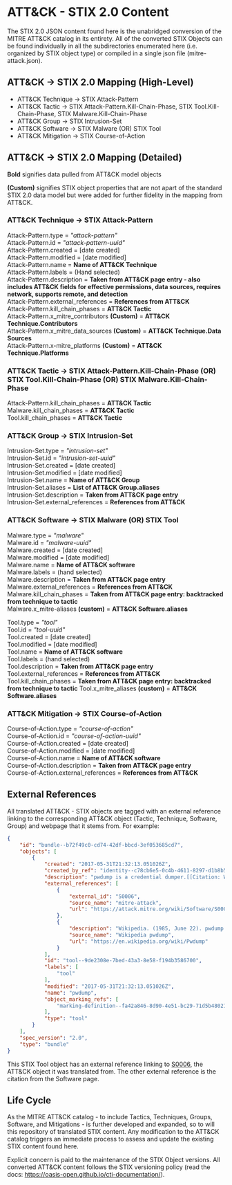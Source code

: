 # ATT&CK - STIX 2.0 Content

The STIX 2.0 JSON content found here is the unabridged conversion of the MITRE ATT&CK catalog in its entirety. All of the converted STIX Objects can be found individually in all the subdirectories enumerated here (i.e. organized by STIX object type) or compiled in a single json file (mitre-attack.json).

## ATT&CK -> STIX 2.0 Mapping (High-Level)

* ATT&CK Technique -> STIX Attack-Pattern
* ATT&CK Tactic -> STIX Attack-Pattern.Kill-Chain-Phase, STIX Tool.Kill-Chain-Phase, STIX Malware.Kill-Chain-Phase
* ATT&CK Group -> STIX Intrusion-Set
* ATT&CK Software -> STIX Malware (OR) STIX Tool
* ATT&CK Mitigation -> STIX Course-of-Action

## ATT&CK -> STIX 2.0 Mapping (Detailed)

**Bold** signifies data pulled from ATT&CK model objects

**(Custom)** signifies STIX object properties that are not apart of the standard STIX 2.0 data model but were added for further fidelity in the mapping from ATT&CK.

### ATT&CK Technique -> STIX Attack-Pattern

Attack-Pattern.type = *"attack-pattern"*  
Attack-Pattern.id = *"attack-pattern-uuid"*  
Attack-Pattern.created = [date created]  
Attack-Pattern.modified = [date modified]  
Attack-Pattern.name = **Name of ATT&CK Technique**  
Attack-Pattern.labels = (Hand selected)  
Attack-Pattern.description = **Taken from ATT&CK page entry - also includes ATT&CK fields for effective permissions, data sources, requires network, supports remote, and detection**  
Attack-Pattern.external_references = **References from ATT&CK**  
Attack-Pattern.kill_chain_phases = **ATT&CK Tactic**  
Attack-Pattern.x_mitre_contributors **(Custom)** = **ATT&CK Technique.Contributors**  
Attack-Pattern.x_mitre_data_sources **(Custom)** = **ATT&CK Technique.Data Sources**  
Attack-Pattern.x-mitre_platforms **(Custom)** = **ATT&CK Technique.Platforms**  

### ATT&CK Tactic -> STIX Attack-Pattern.Kill-Chain-Phase (OR) STIX Tool.Kill-Chain-Phase (OR) STIX Malware.Kill-Chain-Phase

Attack-Pattern.kill_chain_phases = **ATT&CK Tactic**  
Malware.kill_chain_phases = **ATT&CK Tactic**  
Tool.kill_chain_phases = **ATT&CK Tactic**  

### ATT&CK Group -> STIX Intrusion-Set

Intrusion-Set.type = *"intrusion-set"*  
Intrusion-Set.id = *"intrusion-set-uuid"*  
Intrusion-Set.created = [date created]  
Intrusion-Set.modified = [date modified]  
Intrusion-Set.name = **Name of ATT&CK Group**  
Intrusion-Set.aliases = **List of ATT&CK Group.aliases**  
Intrusion-Set.description = **Taken from ATT&CK page entry**  
Intrusion-Set.external_references = **References from ATT&CK**  

### ATT&CK Software -> STIX Malware (OR) STIX Tool

Malware.type = *"malware"*  
Malware.id = *"malware-uuid"*  
Malware.created = [date created]  
Malware.modified = [date modified]  
Malware.name = **Name of ATT&CK software**  
Malware.labels = (hand selected)  
Malware.description = **Taken from ATT&CK page entry**  
Malware.external_references = **References from ATT&CK**  
Malware.kill_chain_phases = **Taken from ATT&CK page entry: backtracked from technique to tactic**  
Malware.x_mitre-aliases **(custom)** = **ATT&CK Software.aliases**  

Tool.type = *"tool"*  
Tool.id = *"tool-uuid"*  
Tool.created = [date created]  
Tool.modified = [date modified]  
Tool.name = **Name of ATT&CK software**  
Tool.labels = (hand selected)  
Tool.description = **Taken from ATT&CK page entry**  
Tool.external_references = **References from ATT&CK**  
Tool.kill_chain_phases = **Taken from ATT&CK page entry: backtracked from technique to tactic** 
Tool.x_mitre_aliases **(custom)** = **ATT&CK Software.aliases**

### ATT&CK Mitigation -> STIX Course-of-Action

Course-of-Action.type = *"course-of-action"*  
Course-of-Action.id = *"course-of-action-uuid"*  
Course-of-Action.created = [date created]  
Course-of-Action.modified = [date modified]  
Course-of-Action.name = **Name of ATT&CK software**  
Course-of-Action.description = **Taken from ATT&CK page entry**  
Course-of-Action.external_references = **References from ATT&CK**  

## External References

All translated ATT&CK - STIX objects are tagged with an external reference linking to the corresponding ATT&CK object (Tactic, Technique, Software, Group) and webpage that it stems from. For example:

```json
{
    "id": "bundle--b72f49c0-cd74-42df-bbcd-3ef053685cd7",
    "objects": [
        {
            "created": "2017-05-31T21:32:13.051026Z",
            "created_by_ref": "identity--c78cb6e5-0c4b-4611-8297-d1b8b55e40b5",
            "description": "pwdump is a credential dumper.[[Citation: Wikipedia pwdump]]",
            "external_references": [
                {
                    "external_id": "S0006",
                    "source_name": "mitre-attack",
                    "url": "https://attack.mitre.org/wiki/Software/S0006"
                },
                {
                    "description": "Wikipedia. (1985, June 22). pwdump. Retrieved June 22, 2016.",
                    "source_name": "Wikipedia pwdump",
                    "url": "https://en.wikipedia.org/wiki/Pwdump"
                }
            ],
            "id": "tool--9de2308e-7bed-43a3-8e58-f194b3586700",
            "labels": [
                "tool"
            ],
            "modified": "2017-05-31T21:32:13.051026Z",
            "name": "pwdump",
            "object_marking_refs": [
                "marking-definition--fa42a846-8d90-4e51-bc29-71d5b4802168"
            ],
            "type": "tool"
        }
    ],
    "spec_version": "2.0",
    "type": "bundle"
}
```

This STIX Tool object has an external reference linking to [S0006](https://attack.mitre.org/wiki/Software/S0006), the ATT&CK object it was translated from. The other external reference is the citation from the Software page.

## Life Cycle

As the MITRE ATT&CK catalog - to include Tactics, Techniques, Groups, Software, and Mitigations - is further developed and expanded, so to will this repository of translated STIX content. Any modification to the ATT&CK catalog triggers an immediate process to assess and update the existing STIX content found here.

Explicit concern is paid to the maintenance of the STIX Object versions. All converted ATT&CK content follows the STIX versioning policy (read the docs: https://oasis-open.github.io/cti-documentation/).